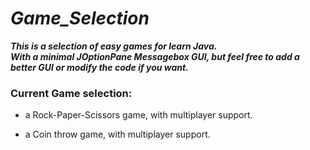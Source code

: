# **_Game_Selection_**

**_This is a selection of easy games for learn Java.<br>
With a minimal JOptionPane Messagebox GUI, but feel free to add a better GUI or modify the code if you want._**

### Current Game selection:

- a Rock-Paper-Scissors game, with multiplayer support.

- a Coin throw game, with multiplayer support.
